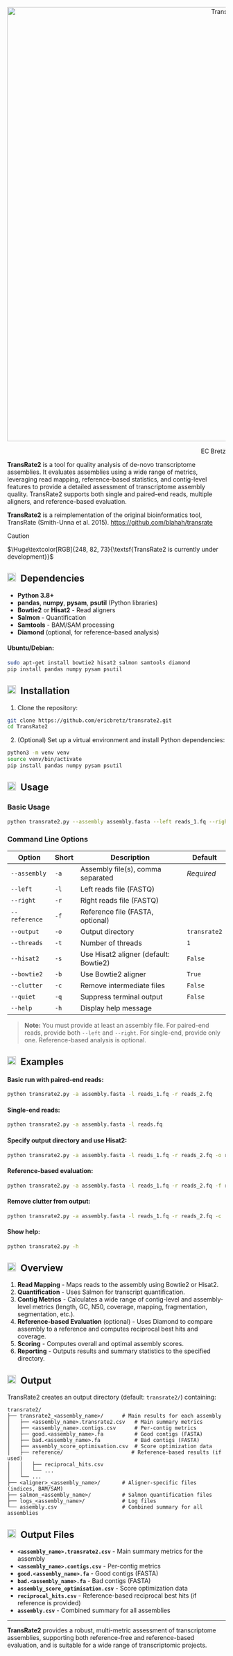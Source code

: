 <p align="center">
  <img src="https://camo.githubusercontent.com/87d2f7858eb2f36b36097cf257faaa40d3146b708d0afb3ebca17f0f2f99ab11/68747470733a2f2f692e696d6775722e636f6d2f31744a76696f442e706e67" alt="TransRate2" width="1000">
</p>

<p align="right">EC Bretz</p>

**TransRate2** is a tool for quality analysis of de-novo transcriptome assemblies. It evaluates assemblies using a wide range of metrics, leveraging read mapping, reference-based statistics, and contig-level features to provide a detailed assessment of transcriptome assembly quality. TransRate2 supports both single and paired-end reads, multiple aligners, and reference-based evaluation.

**TransRate2** is a reimplementation of the original bioinformatics tool, TransRate (Smith-Unna et al. 2015).
https://github.com/blahah/transrate


> [!CAUTION]
> $\Huge\textcolor[RGB]{248, 82, 73}{\textsf{TransRate2 is currently under development}}$

<h2><img src="https://i.imgur.com/3UA4xwp.png" width="20" align="top">&ensp;Dependencies</h2>

- **Python 3.8+**
- **pandas**, **numpy**, **pysam**, **psutil** (Python libraries)
- **Bowtie2** or **Hisat2** - Read aligners
- **Salmon** - Quantification
- **Samtools** - BAM/SAM processing
- **Diamond** (optional, for reference-based analysis)

#### Ubuntu/Debian:
```bash
sudo apt-get install bowtie2 hisat2 salmon samtools diamond
pip install pandas numpy pysam psutil
```

<h2><img src="https://i.imgur.com/3UA4xwp.png" width="20" align="top">&ensp;Installation</h2>

1. Clone the repository:
```bash
git clone https://github.com/ericbretz/transrate2.git
cd TransRate2
```

2. (Optional) Set up a virtual environment and install Python dependencies:
```bash
python3 -m venv venv
source venv/bin/activate
pip install pandas numpy pysam psutil
```

<h2><img src="https://i.imgur.com/3UA4xwp.png" width="20" align="top">&ensp;Usage</h2>

### Basic Usage

```bash
python transrate2.py --assembly assembly.fasta --left reads_1.fq --right reads_2.fq
```

### Command Line Options

| Option         | Short | Description                                      | Default         |
|----------------|-------|--------------------------------------------------|-----------------|
| `--assembly`   | `-a`  | Assembly file(s), comma separated                | *Required*      |
| `--left`       | `-l`  | Left reads file (FASTQ)                          |                 |
| `--right`      | `-r`  | Right reads file (FASTQ)                         |                 |
| `--reference`  | `-f`  | Reference file (FASTA, optional)                 |                 |
| `--output`     | `-o`  | Output directory                                 | `transrate2`    |
| `--threads`    | `-t`  | Number of threads                                | `1`             |
| `--hisat2`     | `-s`  | Use Hisat2 aligner (default: Bowtie2)            | `False`         |
| `--bowtie2`    | `-b`  | Use Bowtie2 aligner                              | `True`          |
| `--clutter`    | `-c`  | Remove intermediate files                        | `False`         |
| `--quiet`      | `-q`  | Suppress terminal output                         | `False`         |
| `--help`       | `-h`  | Display help message                             |                 |

> **Note:** You must provide at least an assembly file. For paired-end reads, provide both `--left` and `--right`. For single-end, provide only one. Reference-based analysis is optional.

<h2><img src="https://i.imgur.com/3UA4xwp.png" width="20" align="top">&ensp;Examples</h2>

#### Basic run with paired-end reads:
```bash
python transrate2.py -a assembly.fasta -l reads_1.fq -r reads_2.fq
```

#### Single-end reads:
```bash
python transrate2.py -a assembly.fasta -l reads.fq
```

#### Specify output directory and use Hisat2:
```bash
python transrate2.py -a assembly.fasta -l reads_1.fq -r reads_2.fq -o results -s
```

#### Reference-based evaluation:
```bash
python transrate2.py -a assembly.fasta -l reads_1.fq -r reads_2.fq -f reference.fasta
```

#### Remove clutter from output:
```bash
python transrate2.py -a assembly.fasta -l reads_1.fq -r reads_2.fq -c
```

#### Show help:
```bash
python transrate2.py -h
```

<h2><img src="https://i.imgur.com/3UA4xwp.png" width="20" align="top">&ensp;Overview</h2>

1. **Read Mapping** - Maps reads to the assembly using Bowtie2 or Hisat2.
2. **Quantification** - Uses Salmon for transcript quantification.
3. **Contig Metrics** - Calculates a wide range of contig-level and assembly-level metrics (length, GC, N50, coverage, mapping, fragmentation, segmentation, etc.).
4. **Reference-based Evaluation** (optional) - Uses Diamond to compare assembly to a reference and computes reciprocal best hits and coverage.
5. **Scoring** - Computes overall and optimal assembly scores.
6. **Reporting** - Outputs results and summary statistics to the specified directory.

<h2><img src="https://i.imgur.com/3UA4xwp.png" width="20" align="top">&ensp;Output</h2>

TransRate2 creates an output directory (default: `transrate2/`) containing:

```
transrate2/
├── transrate2_<assembly_name>/      # Main results for each assembly
│   ├── <assembly_name>.transrate2.csv   # Main summary metrics
│   ├── <assembly_name>.contigs.csv      # Per-contig metrics
│   ├── good.<assembly_name>.fa          # Good contigs (FASTA)
│   ├── bad.<assembly_name>.fa           # Bad contigs (FASTA)
│   ├── assembly_score_optimisation.csv  # Score optimization data
│   ├── reference/                      # Reference-based results (if used)
│   │   ├── reciprocal_hits.csv
│   │   └── ...
│   └── ...
├── <aligner>_<assembly_name>/       # Aligner-specific files (indices, BAM/SAM)
├── salmon_<assembly_name>/          # Salmon quantification files
├── logs_<assembly_name>/            # Log files
└── assembly.csv                     # Combined summary for all assemblies
```

<h2><img src="https://i.imgur.com/3UA4xwp.png" width="20" align="top">&ensp;Output Files</h2>

- **`<assembly_name>.transrate2.csv`** - Main summary metrics for the assembly
- **`<assembly_name>.contigs.csv`** - Per-contig metrics
- **`good.<assembly_name>.fa`** - Good contigs (FASTA)
- **`bad.<assembly_name>.fa`** - Bad contigs (FASTA)
- **`assembly_score_optimisation.csv`** - Score optimization data
- **`reciprocal_hits.csv`** - Reference-based reciprocal best hits (if reference is provided)
- **`assembly.csv`** - Combined summary for all assemblies
---

**TransRate2** provides a robust, multi-metric assessment of transcriptome assemblies, supporting both reference-free and reference-based evaluation, and is suitable for a wide range of transcriptomic projects.
